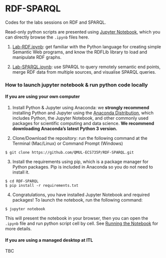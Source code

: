 # RDF-SPARQL
Codes for the labs sessions on RDF and SPARQL.

Read-only python scripts are presented using [Jupyter Notebook](http://jupyter.org/index.html), which you can directly browse the `.ipynb` files here.

1. [Lab-RDF.ipynb](https://nbviewer.jupyter.org/github/QMUL-ECS735P/RDF-SPARQL/blob/master/Lab-RDF.ipynb): get familiar with the Python language for creating simple Semantic Web programs, and know the RDFLib library to load and manipulate RDF graphs.

2. [Lab-SPARQL.ipynb](https://nbviewer.jupyter.org/github/QMUL-ECS735P/RDF-SPARQL/blob/master/Lab-SPARQL.ipynb): use SPARQL to query remotely semantic end points, merge RDF data from multiple sources, and visualise SPARQL queries.


### How to launch jupyter notebook & run python code locally

#### If you are using your own computer

1. Install Python & Jupyter using Anaconda: we **strongly recommend** installing Python and Jupyter using the [Anaconda Distribution](https://www.anaconda.com/download/), which includes Python, the Jupyter Notebook, and other commonly used packages for scientific computing and data science. **We recommend downloading Anaconda’s latest Python 3 version.**

2. Clone/Download the repository: run the following command at the Terminal (Mac/Linux) or Command Prompt (Windows)
```
$ git clone https://github.com/QMUL-ECS735P/RDF-SPARQL.git
```

3. Install the requirements using pip, which is a package manager for Python packages. Pip is included in Anaconda so you do not need to install it.
```
$ cd RDF-SPARQL
$ pip install -r requirements.txt
```

4. Congratulations, you have installed Jupyter Notebook and required packages! To launch the notebook, run the following command:
```
$ jupyter notebook
```

This will present the notebook in your browser, then you can open the `.ipynb` file and run python script cell by cell. See [Running the Notebook](https://jupyter.readthedocs.io/en/latest/running.html#running) for more details.

#### If you are using a managed desktop at ITL

TBC
